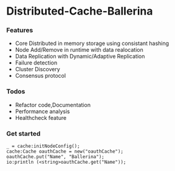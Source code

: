 # Distributed-Cache-Ballerina

### Features

- Core Distributed in memory storage using consistant hashing
- Node Add/Remove in runtime with data realocation
- Data Replication with Dynamic/Adaptive Replication
- Failure detection
- Cluster Discovery
- Consensus protocol


### Todos

- Refactor code,Documentation
- Performance analysis
- Healthcheck feature

### Get started

	_ = cache:initNodeConfig();
    cache:Cache oauthCache = new("oauthCache");
    oauthCache.put("Name", "Ballerina");
    io:println (<string>oauthCache.get("Name"));
